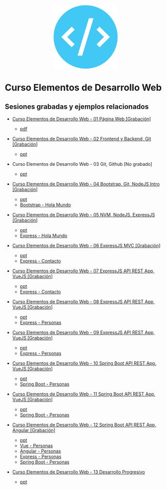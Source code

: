 <p align="center">
  <img src="./src/.vuepress/public/img/webdev-logo.png" width="200"/>
</p>

# Curso Elementos de Desarrollo Web

## Sesiones grabadas y ejemplos relacionados

- [Curso Elementos de Desarrollo Web - 01 Página Web [Grabación]](https://youtu.be/ncBT6u6dxAQ)  
  - [pdf](https://github.com/akobashikawa/curso-elementos-desarrollo-web/raw/master/ppt/Curso%20Elementos%20de%20Desarrollo%20Web%20-%20s1.pdf)

- [Curso Elementos de Desarrollo Web - 02 Frontend y Backend, Git [Grabación]](https://youtu.be/bV9Rdkax6JEQ)
  - [ppt](https://github.com/akobashikawa/curso-elementos-desarrollo-web/raw/master/ppt/Curso%20Elementos%20de%20Desarrollo%20Web%20-%20s2.pptx)


- Curso Elementos de Desarrollo Web - 03 Git, Github [No grabado]
  - [ppt](https://github.com/akobashikawa/curso-elementos-desarrollo-web/raw/master/ppt/Curso%20Elementos%20de%20Desarrollo%20Web%20-%20s3.pptx)

- [Curso Elementos de Desarrollo Web - 04 Bootstrap, Git, NodeJS Intro [Grabación]](https://youtu.be/RGSqsLt_Gac)
  - [ppt](https://github.com/akobashikawa/curso-elementos-desarrollo-web/raw/master/ppt/Curso%20Elementos%20de%20Desarrollo%20Web%20-%20s4.pptx)
  - [Bootstrap - Hola Mundo](https://github.com/akobashikawa/hola-mundo)

- [Curso Elementos de Desarrollo Web - 05 NVM, NodeJS, ExpressJS [Grabación]](https://youtu.be/wuA-8To2BCQ)
  - [ppt](https://github.com/akobashikawa/curso-elementos-desarrollo-web/raw/master/ppt/Curso%20Elementos%20de%20Desarrollo%20Web%20-%20s5.pptx)
  - [Express - Hola Mundo](https://github.com/akobashikawa/express-hola-mundo)

- [Curso Elementos de Desarrollo Web - 06 ExpressJS MVC [Grabación]](https://youtu.be/mwBk7PP40HE)
  - [ppt](https://github.com/akobashikawa/curso-elementos-desarrollo-web/raw/master/ppt/Curso%20Elementos%20de%20Desarrollo%20Web%20-%20s6.pptx)
  - [Express - Contacto](https://github.com/akobashikawa/express-contacto)

- [Curso Elementos de Desarrollo Web - 07 ExpressJS API REST App, VueJS [Grabación]](https://youtu.be/NhZUtPdGFEI)
  - [ppt](https://github.com/akobashikawa/curso-elementos-desarrollo-web/raw/master/ppt/Curso%20Elementos%20de%20Desarrollo%20Web%20-%20s7.pptx)
  - [Express - Contacto](https://github.com/akobashikawa/express-contacto)

- [Curso Elementos de Desarrollo Web - 08 ExpressJS API REST App, VueJS [Grabación]](https://youtu.be/2Uj9WNmaWsw)
  - [ppt](https://github.com/akobashikawa/curso-elementos-desarrollo-web/raw/master/ppt/Curso%20Elementos%20de%20Desarrollo%20Web%20-%20s8.pptx)
  - [Express - Personas](https://github.com/akobashikawa/express-personas)

- [Curso Elementos de Desarrollo Web - 09 ExpressJS API REST App, VueJS [Grabación]](https://youtu.be/hzuv6zbsKX0)
  - [ppt](https://github.com/akobashikawa/curso-elementos-desarrollo-web/raw/master/ppt/Curso%20Elementos%20de%20Desarrollo%20Web%20-%20s9.pptx)
  - [Express - Personas](https://github.com/akobashikawa/express-personas)

- [Curso Elementos de Desarrollo Web - 10 Spring Boot API REST App, VueJS [Grabación]](https://youtu.be/FSC6yZYqGEs)
  - [ppt](https://github.com/akobashikawa/curso-elementos-desarrollo-web/raw/master/ppt/Curso%20Elementos%20de%20Desarrollo%20Web%20-%20s10.pptx)
  - [Spring Boot - Personas](https://github.com/akobashikawa/springboot-personas)

- [Curso Elementos de Desarrollo Web - 11 Spring Boot API REST App, VueJS [Grabación]](https://youtu.be/tp1F_yF4J7A)
  - [ppt](https://github.com/akobashikawa/curso-elementos-desarrollo-web/raw/master/ppt/Curso%20Elementos%20de%20Desarrollo%20Web%20-%20s11.pptx)
  - [Spring Boot - Personas](https://github.com/akobashikawa/springboot-personas)

- [Curso Elementos de Desarrollo Web - 12 Spring Boot API REST App, Angular [Grabación]](https://youtu.be/Bl0KkhOjnOU)
  - [ppt](https://github.com/akobashikawa/curso-elementos-desarrollo-web/raw/master/ppt/Curso%20Elementos%20de%20Desarrollo%20Web%20-%20s12.pptx)
  - [Vue - Personas](https://github.com/akobashikawa/vue-personas)
  - [Angular - Personas](https://github.com/akobashikawa/angular-personas)
  - [Express - Personas](https://github.com/akobashikawa/express-personas)
  - [Spring Boot - Personas](https://github.com/akobashikawa/springboot-personas)

- [Curso Elementos de Desarrollo Web - 13 Desarrollo Progresivo](https://youtu.be/BA6sflzJbsU)
  - [ppt](https://github.com/akobashikawa/curso-elementos-desarrollo-web/raw/master/ppt/Curso%20Elementos%20de%20Desarrollo%20Web%20-%20s13.pptx)